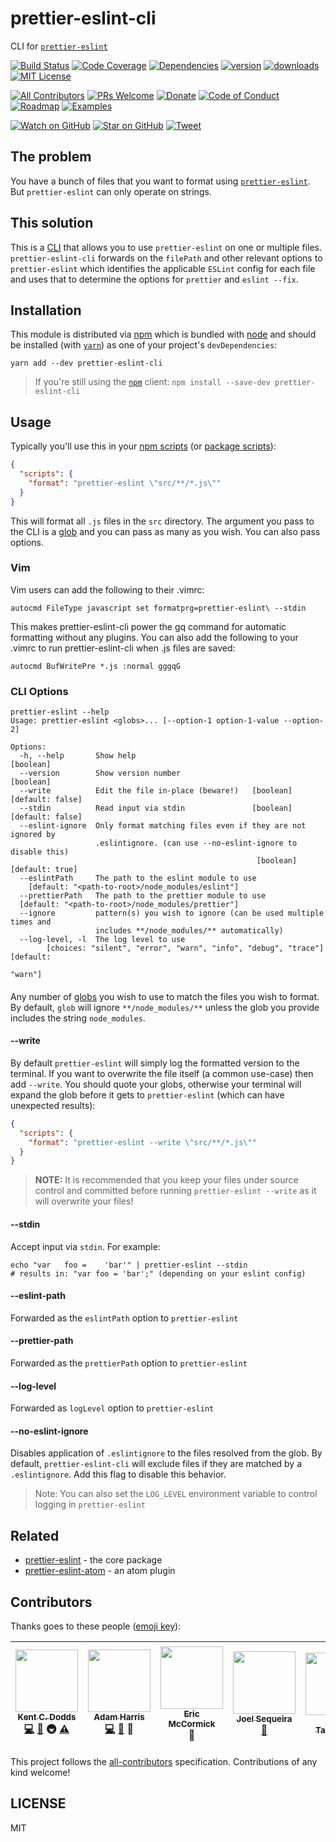 # prettier-eslint-cli

CLI for [`prettier-eslint`][prettier-eslint]

[![Build Status][build-badge]][build]
[![Code Coverage][coverage-badge]][coverage]
[![Dependencies][dependencyci-badge]][dependencyci]
[![version][version-badge]][package]
[![downloads][downloads-badge]][npm-stat]
[![MIT License][license-badge]][LICENSE]

[![All Contributors](https://img.shields.io/badge/all_contributors-6-orange.svg?style=flat-square)](#contributors)
[![PRs Welcome][prs-badge]][prs]
[![Donate][donate-badge]][donate]
[![Code of Conduct][coc-badge]][coc]
[![Roadmap][roadmap-badge]][roadmap]
[![Examples][examples-badge]][examples]

[![Watch on GitHub][github-watch-badge]][github-watch]
[![Star on GitHub][github-star-badge]][github-star]
[![Tweet][twitter-badge]][twitter]

## The problem

You have a bunch of files that you want to format using [`prettier-eslint`][prettier-eslint].
But `prettier-eslint` can only operate on strings.

## This solution

This is a [CLI](https://en.wikipedia.org/wiki/Command-line_interface) that allows you to use
`prettier-eslint` on one or multiple files. `prettier-eslint-cli` forwards on the `filePath`
and other relevant options to `prettier-eslint` which identifies the applicable `ESLint`
config for each file and uses that to determine the options for `prettier` and `eslint --fix`.

## Installation

This module is distributed via [npm][npm] which is bundled with [node][node] and should
be installed (with [`yarn`][yarn]) as one of your project's `devDependencies`:

```
yarn add --dev prettier-eslint-cli
```

> If you're still using the [`npm`][npm] client: `npm install --save-dev prettier-eslint-cli`

## Usage

Typically you'll use this in your [npm scripts][npm scripts] (or [package scripts][package scripts]):

```json
{
  "scripts": {
    "format": "prettier-eslint \"src/**/*.js\""
  }
}
```

This will format all `.js` files in the `src` directory. The argument you pass to the CLI
is a [glob][glob] and you can pass as many as you wish. You can also pass options.

### Vim

Vim users can add the following to their .vimrc:

```
autocmd FileType javascript set formatprg=prettier-eslint\ --stdin
```

This makes prettier-eslint-cli power the gq command for automatic formatting without any plugins. You can also add the following to your .vimrc to run prettier-eslint-cli when .js files are saved:

```
autocmd BufWritePre *.js :normal gggqG
```

### CLI Options

```
prettier-eslint --help
Usage: prettier-eslint <globs>... [--option-1 option-1-value --option-2]

Options:
  -h, --help       Show help                                           [boolean]
  --version        Show version number                                 [boolean]
  --write          Edit the file in-place (beware!)   [boolean] [default: false]
  --stdin          Read input via stdin               [boolean] [default: false]
  --eslint-ignore  Only format matching files even if they are not ignored by
                   .eslintignore. (can use --no-eslint-ignore to disable this)
                                                       [boolean] [default: true]
  --eslintPath     The path to the eslint module to use
    [default: "<path-to-root>/node_modules/eslint"]
  --prettierPath   The path to the prettier module to use
  [default: "<path-to-root>/node_modules/prettier"]
  --ignore         pattern(s) you wish to ignore (can be used multiple times and
                   includes **/node_modules/** automatically)
  --log-level, -l  The log level to use
        [choices: "silent", "error", "warn", "info", "debug", "trace"] [default:
                                                                         "warn"]
```

#### <globs>

Any number of [globs][glob] you wish to use to match the files you wish to format. By default, `glob` will ignore
`**/node_modules/**` unless the glob you provide
includes the string `node_modules`.

#### --write

By default `prettier-eslint` will simply log the formatted version to the terminal. If you want to overwrite the file
itself (a common use-case) then add `--write`. You should quote your globs, otherwise your terminal will expand the glob before it gets to `prettier-eslint` (which can have unexpected results):

```json
{
  "scripts": {
    "format": "prettier-eslint --write \"src/**/*.js\""
  }
}
```

> **NOTE:** It is recommended that you keep your files under source control and committed
> before running `prettier-eslint --write` as it will overwrite your files!

#### --stdin

Accept input via `stdin`. For example:

```
echo "var   foo =    'bar'" | prettier-eslint --stdin
# results in: "var foo = 'bar';" (depending on your eslint config)
```

#### --eslint-path

Forwarded as the `eslintPath` option to `prettier-eslint`

#### --prettier-path

Forwarded as the `prettierPath` option to `prettier-eslint`

#### --log-level

Forwarded as `logLevel` option to `prettier-eslint`

#### --no-eslint-ignore

Disables application of `.eslintignore` to the files resolved from the glob. By
default, `prettier-eslint-cli` will exclude files if they are matched by a
`.eslintignore`. Add this flag to disable this behavior.

> Note: You can also set the `LOG_LEVEL` environment variable to control logging in `prettier-eslint`

## Related

- [prettier-eslint](https://github.com/prettier/prettier-eslint) - the core package
- [prettier-eslint-atom](https://github.com/kentcdodds/prettier-eslint-atom) - an atom plugin

## Contributors

Thanks goes to these people ([emoji key][emojis]):

<!-- ALL-CONTRIBUTORS-LIST:START - Do not remove or modify this section -->
| [<img src="https://avatars.githubusercontent.com/u/1500684?v=3" width="100px;"/><br /><sub>Kent C. Dodds</sub>](https://kentcdodds.com)<br />[💻](https://github.com/prettier/prettier-eslint-cli/commits?author=kentcdodds) [📖](https://github.com/prettier/prettier-eslint-cli/commits?author=kentcdodds) 🚇 [⚠️](https://github.com/prettier/prettier-eslint-cli/commits?author=kentcdodds) | [<img src="https://avatars3.githubusercontent.com/u/3266363?v=3" width="100px;"/><br /><sub>Adam Harris</sub>](https://github.com/aharris88)<br />[💻](https://github.com/prettier/prettier-eslint-cli/commits?author=aharris88) [📖](https://github.com/prettier/prettier-eslint-cli/commits?author=aharris88) 👀 | [<img src="https://avatars.githubusercontent.com/u/622118?v=3" width="100px;"/><br /><sub>Eric McCormick</sub>](https://ericmccormick.io)<br />👀 | [<img src="https://avatars.githubusercontent.com/u/12389411?v=3" width="100px;"/><br /><sub>Joel Sequeira</sub>](https://github.com/joelseq)<br />[📖](https://github.com/prettier/prettier-eslint-cli/commits?author=joelseq) | [<img src="https://avatars.githubusercontent.com/u/103008?v=3" width="100px;"/><br /><sub>Frank Taillandier</sub>](https://frank.taillandier.me)<br /> | [<img src="https://avatars3.githubusercontent.com/u/292365?v=3" width="100px;"/><br /><sub>Adam Stankiewicz</sub>](http://sheerun.net)<br />[💻](https://github.com/prettier/prettier-eslint-cli/commits?author=sheerun) |
| :---: | :---: | :---: | :---: | :---: | :---: |
<!-- ALL-CONTRIBUTORS-LIST:END -->

This project follows the [all-contributors][all-contributors] specification. Contributions of any kind welcome!

## LICENSE

MIT

[yarn]: https://yarnpkg.com/
[npm]: https://www.npmjs.com/
[node]: https://nodejs.org
[build-badge]: https://img.shields.io/travis/prettier/prettier-eslint-cli.svg?style=flat-square
[build]: https://travis-ci.org/prettier/prettier-eslint-cli
[coverage-badge]: https://img.shields.io/codecov/c/github/prettier/prettier-eslint-cli.svg?style=flat-square
[coverage]: https://codecov.io/github/prettier/prettier-eslint-cli
[dependencyci-badge]: https://dependencyci.com/github/prettier/prettier-eslint-cli/badge?style=flat-square
[dependencyci]: https://dependencyci.com/github/prettier/prettier-eslint-cli
[version-badge]: https://img.shields.io/npm/v/prettier-eslint-cli.svg?style=flat-square
[package]: https://www.npmjs.com/package/prettier-eslint-cli
[downloads-badge]: https://img.shields.io/npm/dm/prettier-eslint-cli.svg?style=flat-square
[npm-stat]: http://npm-stat.com/charts.html?package=prettier-eslint-cli&from=2016-04-01
[license-badge]: https://img.shields.io/npm/l/prettier-eslint-cli.svg?style=flat-square
[license]: https://github.com/prettier/prettier-eslint-cli/blob/master/other/LICENSE
[prs-badge]: https://img.shields.io/badge/PRs-welcome-brightgreen.svg?style=flat-square
[prs]: http://makeapullrequest.com
[donate-badge]: https://img.shields.io/badge/$-support-green.svg?style=flat-square
[donate]: http://kcd.im/donate
[coc-badge]: https://img.shields.io/badge/code%20of-conduct-ff69b4.svg?style=flat-square
[coc]: https://github.com/prettier/prettier-eslint-cli/blob/master/other/CODE_OF_CONDUCT.md
[roadmap-badge]: https://img.shields.io/badge/%F0%9F%93%94-roadmap-CD9523.svg?style=flat-square
[roadmap]: https://github.com/prettier/prettier-eslint-cli/blob/master/other/ROADMAP.md
[examples-badge]: https://img.shields.io/badge/%F0%9F%92%A1-examples-8C8E93.svg?style=flat-square
[examples]: https://github.com/prettier/prettier-eslint-cli/blob/master/other/EXAMPLES.md
[github-watch-badge]: https://img.shields.io/github/watchers/prettier/prettier-eslint-cli.svg?style=social
[github-watch]: https://github.com/prettier/prettier-eslint-cli/watchers
[github-star-badge]: https://img.shields.io/github/stars/prettier/prettier-eslint-cli.svg?style=social
[github-star]: https://github.com/prettier/prettier-eslint-cli/stargazers
[twitter]: https://twitter.com/intent/tweet?text=Check%20out%20prettier-eslint-cli!%20https://github.com/prettier/prettier-eslint-cli%20%F0%9F%91%8D
[twitter-badge]: https://img.shields.io/twitter/url/https/github.com/prettier/prettier-eslint-cli.svg?style=social
[emojis]: https://github.com/kentcdodds/all-contributors#emoji-key
[all-contributors]: https://github.com/kentcdodds/all-contributors
[prettier-eslint]: https://github.com/prettier/prettier-eslint
[npm scripts]: https://docs.npmjs.com/misc/scripts
[package scripts]: https://github.com/kentcdodds/p-s
[glob]: https://github.com/isaacs/node-glob
